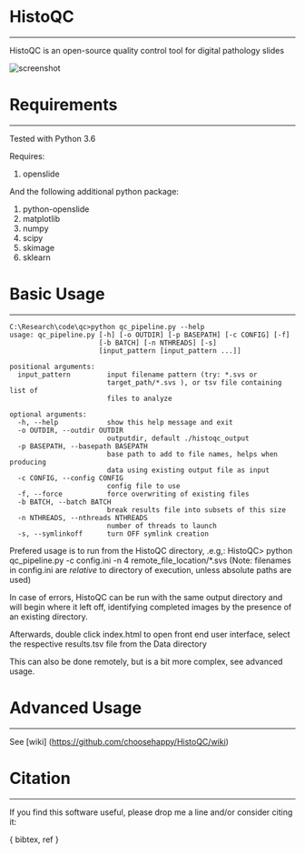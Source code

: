 # HistoQC
---

HistoQC is an open-source quality control tool for digital pathology slides

![screenshot](https://user-images.githubusercontent.com/9681868/40330248-a39603a2-5d4c-11e8-9d16-cc13fd9e21d4.png)

# Requirements
---

Tested with Python 3.6

Requires:

1. openslide

And the following additional python package: 

1. python-openslide
2. matplotlib
3. numpy
4. scipy
5. skimage
6. sklearn



# Basic Usage
---

```  
C:\Research\code\qc>python qc_pipeline.py --help
usage: qc_pipeline.py [-h] [-o OUTDIR] [-p BASEPATH] [-c CONFIG] [-f]
                      [-b BATCH] [-n NTHREADS] [-s]
                      [input_pattern [input_pattern ...]]

positional arguments:
  input_pattern         input filename pattern (try: *.svs or
                        target_path/*.svs ), or tsv file containing list of
                        files to analyze

optional arguments:
  -h, --help            show this help message and exit
  -o OUTDIR, --outdir OUTDIR
                        outputdir, default ./histoqc_output
  -p BASEPATH, --basepath BASEPATH
                        base path to add to file names, helps when producing
                        data using existing output file as input
  -c CONFIG, --config CONFIG
                        config file to use
  -f, --force           force overwriting of existing files
  -b BATCH, --batch BATCH
                        break results file into subsets of this size
  -n NTHREADS, --nthreads NTHREADS
                        number of threads to launch
  -s, --symlinkoff      turn OFF symlink creation

```


Prefered usage is to run from the HistoQC directory, .e.g,:  HistoQC> python qc_pipeline.py -c config.ini -n 4 remote_file_location/*.svs 
(Note: filenames in config.ini are *relative* to directory of execution, unless absolute paths are used)

In case of errors, HistoQC can be run with the same output directory and will begin where it left off, identifying completed images by the presence of an existing directory.
                            
Afterwards, double click index.html to open front end user interface, select the respective results.tsv file from the Data directory

This can also be done remotely, but is a bit more complex, see advanced usage.

# Advanced Usage
---

See [wiki] (https://github.com/choosehappy/HistoQC/wiki)


# Citation
---
If you find this software useful, please drop me a line and/or consider citing it:

{ bibtex, ref }

